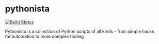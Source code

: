 # pythonista

[![Build Status](https://travis-ci.org/pyista/pythonista.svg?branch=master)](https://travis-ci.org/pyista/pythonista)

Pythonista is a collection of Python scripts of all kinds - from simple hacks for automation to more complex tooling.